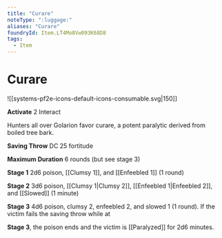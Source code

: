 ```yaml
---
title: "Curare"
noteType: ":luggage:"
aliases: "Curare"
foundryId: Item.LT4Mo8Vw093K68D8
tags:
  - Item
---
```


# Curare
![[systems-pf2e-icons-default-icons-consumable.svg|150]]

**Activate** 2 Interact

Hunters all over Golarion favor curare, a potent paralytic derived from boiled tree bark.

**Saving Throw** DC 25 fortitude

**Maximum Duration** 6 rounds (but see stage 3)

**Stage 1** 2d6 poison, [[Clumsy 1]], and [[Enfeebled 1]] (1 round)

**Stage 2** 3d6 poison, [[Clumsy 1|Clumsy 2]], [[Enfeebled 1|Enfeebled 2]], and [[Slowed]] (1 minute)

**Stage 3** 4d6 poison, clumsy 2, enfeebled 2, and slowed 1 (1 round). If the victim fails the saving throw while at

**Stage 3**, the poison ends and the victim is [[Paralyzed]] for 2d6 minutes.
